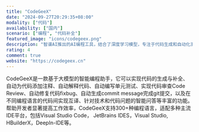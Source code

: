 ```yaml
---
title: "CodeGeeX"
date: "2024-09-27T20:29:35+08:00"
modality: ["代码"]
availability: ["国内"]
scenario: ["编程", "代码补全"]
featured_image: "icons/codegeex.png"
description: "智谱AI推出的AI编程工具，结合了深度学习模型，专注于代码生成和自动化测试，特别适合需要高效代码生成和复杂算法的项目。"
rating: 4
comment: true
website: "https://codegeex.cn"
---
```


CodeGeeX是一款基于大模型的智能编程助手，它可以实现代码的生成与补全、自动为代码添加注释、自动解释代码、自动编写单元测试、实现代码审查Code Review、自动修复代码fixbug、自动生成commit message完成git提交，以及在不同编程语言的代码间实现互译、针对技术和代码问题的智能问答等丰富的功能。帮助开发者显著提高工作效率，CodeGeeX支持300+种编程语言，适配多种主流IDE平台，包括Visual Studio Code， JetBrains IDES，Visual Studio, HBuilderX，DeepIn-IDE等。